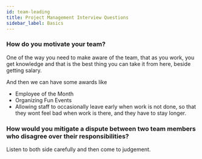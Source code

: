```yaml
---
id: team-leading
title: Project Management Interview Questions
sidebar_label: Basics
---
```


### How do you motivate your team?
One of the way you need to make aware of the team, that as you work, you get knowledge and that is the best thing you can take it from here, beside getting salary.

And then we can have some awards like
- Employee of the Month
- Organizing Fun Events 
- Allowing staff to occasionally leave early when work is not done, so that they wont feel bad when work is there, and they have to stay longer.

### How would you mitigate a dispute between two team members who disagree over their responsibilities?

Listen to both side carefully and then come to judgement.

###
